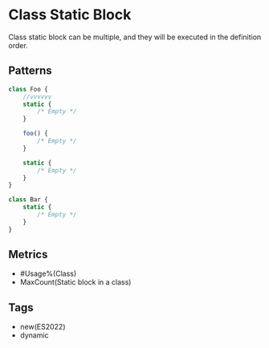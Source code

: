 # Class Static Block

Class static block can be multiple, and they will be executed in the definition order.

## Patterns

```js
class Foo {
    //vvvvvv
    static {
        /* Empty */
    }

    foo() {
        /* Empty */
    }

    static {
        /* Empty */
    }
}

class Bar {
    static {
        /* Empty */
    }
}
```

## Metrics

* #Usage%(Class)
* MaxCount(Static block in a class)

## Tags

* new(ES2022)
* dynamic
